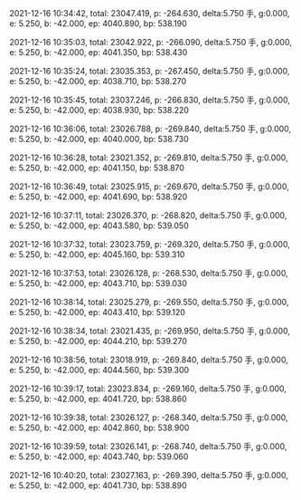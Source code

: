 2021-12-16 10:34:42, total: 23047.419, p: -264.630, delta:5.750 手, g:0.000, e: 5.250, b: -42.000, ep: 4040.890, bp: 538.190

2021-12-16 10:35:03, total: 23042.922, p: -266.090, delta:5.750 手, g:0.000, e: 5.250, b: -42.000, ep: 4041.350, bp: 538.430

2021-12-16 10:35:24, total: 23035.353, p: -267.450, delta:5.750 手, g:0.000, e: 5.250, b: -42.000, ep: 4038.710, bp: 538.270

2021-12-16 10:35:45, total: 23037.246, p: -266.830, delta:5.750 手, g:0.000, e: 5.250, b: -42.000, ep: 4038.930, bp: 538.220

2021-12-16 10:36:06, total: 23026.788, p: -269.840, delta:5.750 手, g:0.000, e: 5.250, b: -42.000, ep: 4040.000, bp: 538.730

2021-12-16 10:36:28, total: 23021.352, p: -269.810, delta:5.750 手, g:0.000, e: 5.250, b: -42.000, ep: 4041.150, bp: 538.870

2021-12-16 10:36:49, total: 23025.915, p: -269.670, delta:5.750 手, g:0.000, e: 5.250, b: -42.000, ep: 4041.690, bp: 538.920

2021-12-16 10:37:11, total: 23026.370, p: -268.820, delta:5.750 手, g:0.000, e: 5.250, b: -42.000, ep: 4043.580, bp: 539.050

2021-12-16 10:37:32, total: 23023.759, p: -269.320, delta:5.750 手, g:0.000, e: 5.250, b: -42.000, ep: 4045.160, bp: 539.310

2021-12-16 10:37:53, total: 23026.128, p: -268.530, delta:5.750 手, g:0.000, e: 5.250, b: -42.000, ep: 4043.710, bp: 539.030

2021-12-16 10:38:14, total: 23025.279, p: -269.550, delta:5.750 手, g:0.000, e: 5.250, b: -42.000, ep: 4043.410, bp: 539.120

2021-12-16 10:38:34, total: 23021.435, p: -269.950, delta:5.750 手, g:0.000, e: 5.250, b: -42.000, ep: 4044.210, bp: 539.270

2021-12-16 10:38:56, total: 23018.919, p: -269.840, delta:5.750 手, g:0.000, e: 5.250, b: -42.000, ep: 4044.560, bp: 539.300

2021-12-16 10:39:17, total: 23023.834, p: -269.160, delta:5.750 手, g:0.000, e: 5.250, b: -42.000, ep: 4041.720, bp: 538.860

2021-12-16 10:39:38, total: 23026.127, p: -268.340, delta:5.750 手, g:0.000, e: 5.250, b: -42.000, ep: 4042.860, bp: 538.900

2021-12-16 10:39:59, total: 23026.141, p: -268.740, delta:5.750 手, g:0.000, e: 5.250, b: -42.000, ep: 4043.740, bp: 539.060

2021-12-16 10:40:20, total: 23027.163, p: -269.390, delta:5.750 手, g:0.000, e: 5.250, b: -42.000, ep: 4041.730, bp: 538.890
